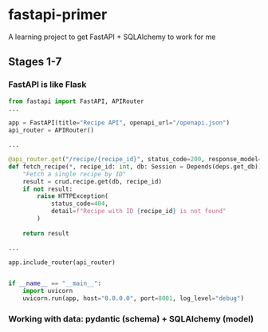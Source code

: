 # fastapi-primer
A learning project to get FastAPI + SQLAlchemy to work for me

## Stages 1-7
### FastAPI is like Flask
```python
from fastapi import FastAPI, APIRouter
...

app = FastAPI(title="Recipe API", openapi_url="/openapi.json")
api_router = APIRouter()

...

@api_router.get("/recipe/{recipe_id}", status_code=200, response_model=Recipe)
def fetch_recipe(*, recipe_id: int, db: Session = Depends(deps.get_db)) -> Any:
    "Fetch a single recipe by ID"
    result = crud.recipe.get(db, recipe_id)
    if not result:
        raise HTTPException(
            status_code=404,
            detail=f"Recipe with ID {recipe_id} is not found"
        )
    
    return result

...

app.include_router(api_router)


if __name__ == "__main__":
    import uvicorn
    uvicorn.run(app, host="0.0.0.0", port=8001, log_level="debug")
```

### Working with data: pydantic (schema) + SQLAlchemy (model)
